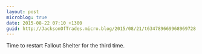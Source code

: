```yaml
---
layout: post
microblog: true
date: 2015-08-22 07:10 +1300
guid: http://JacksonOfTrades.micro.blog/2015/08/21/t634789669968969728.html
---
```

Time to restart Fallout Shelter for the third time.
